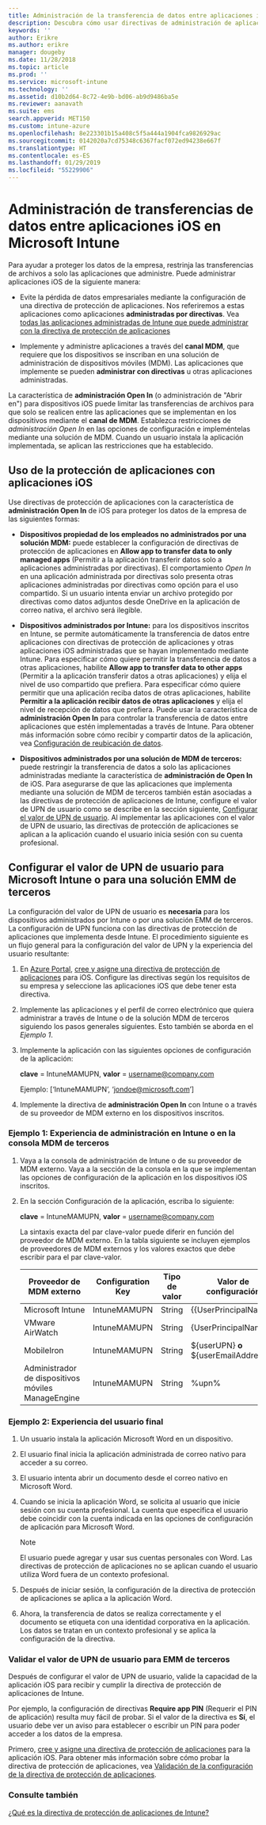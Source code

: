 ```yaml
---
title: Administración de la transferencia de datos entre aplicaciones iOS | Microsoft Intune
description: Descubra cómo usar directivas de administración de aplicaciones móviles en Microsoft Intune para administrar transferencias de datos entre aplicaciones.
keywords: ''
author: Erikre
ms.author: erikre
manager: dougeby
ms.date: 11/28/2018
ms.topic: article
ms.prod: ''
ms.service: microsoft-intune
ms.technology: ''
ms.assetid: d10b2d64-8c72-4e9b-bd06-ab9d9486ba5e
ms.reviewer: aanavath
ms.suite: ems
search.appverid: MET150
ms.custom: intune-azure
ms.openlocfilehash: 8e223301b15a408c5f5a444a1904fca9826929ac
ms.sourcegitcommit: 0142020a7cd75348c6367facf072ed94238e667f
ms.translationtype: HT
ms.contentlocale: es-ES
ms.lasthandoff: 01/29/2019
ms.locfileid: "55229906"
---
```

# <a name="how-to-manage-data-transfer-between-ios-apps-in-microsoft-intune"></a>Administración de transferencias de datos entre aplicaciones iOS en Microsoft Intune

Para ayudar a proteger los datos de la empresa, restrinja las transferencias de archivos a solo las aplicaciones que administre. Puede administrar aplicaciones iOS de la siguiente manera:

-   Evite la pérdida de datos empresariales mediante la configuración de una directiva de protección de aplicaciones. Nos referiremos a estas aplicaciones como aplicaciones **administradas por directivas**. Vea [todas las aplicaciones administradas de Intune que puede administrar con la directiva de protección de aplicaciones](https://www.microsoft.com/cloud-platform/microsoft-intune-apps)

-   Implemente y administre aplicaciones a través del **canal MDM**, que requiere que los dispositivos se inscriban en una solución de administración de dispositivos móviles (MDM). Las aplicaciones que implemente se pueden **administrar con directivas** u otras aplicaciones administradas.

La característica de **administración Open In** (o administración de "Abrir en") para dispositivos iOS puede limitar las transferencias de archivos para que solo se realicen entre las aplicaciones que se implementan en los dispositivos mediante el **canal de MDM**. Establezca restricciones de *administración Open In* en las opciones de configuración e impleméntelas mediante una solución de MDM.  Cuando un usuario instala la aplicación implementada, se aplican las restricciones que ha establecido.

##  <a name="use-app-protection-with-ios-apps"></a>Uso de la protección de aplicaciones con aplicaciones iOS
Use directivas de protección de aplicaciones con la característica de **administración Open In** de iOS para proteger los datos de la empresa de las siguientes formas:

-   **Dispositivos propiedad de los empleados no administrados por una solución MDM:** puede establecer la configuración de directivas de protección de aplicaciones en **Allow app to transfer data to only managed apps** (Permitir a la aplicación transferir datos solo a aplicaciones administradas por directivas). El comportamiento *Open In* en una aplicación administrada por directivas solo presenta otras aplicaciones administradas por directivas como opción para el uso compartido. Si un usuario intenta enviar un archivo protegido por directivas como datos adjuntos desde OneDrive en la aplicación de correo nativa, el archivo será ilegible.

-   **Dispositivos administrados por Intune:** para los dispositivos inscritos en Intune, se permite automáticamente la transferencia de datos entre aplicaciones con directivas de protección de aplicaciones y otras aplicaciones iOS administradas que se hayan implementado mediante Intune. Para especificar cómo quiere permitir la transferencia de datos a otras aplicaciones, habilite **Allow app to transfer data to other apps** (Permitir a la aplicación transferir datos a otras aplicaciones) y elija el nivel de uso compartido que prefiera. Para especificar cómo quiere permitir que una aplicación reciba datos de otras aplicaciones, habilite **Permitir a la aplicación recibir datos de otras aplicaciones** y elija el nivel de recepción de datos que prefiera. Puede usar la característica de **administración Open In** para controlar la transferencia de datos entre aplicaciones que estén implementadas a través de Intune. Para obtener más información sobre cómo recibir y compartir datos de la aplicación, vea [Configuración de reubicación de datos](app-protection-policy-settings-ios.md#data-protection).   

-   **Dispositivos administrados por una solución de MDM de terceros:** puede restringir la transferencia de datos a solo las aplicaciones administradas mediante la característica de **administración de Open In** de iOS.
Para asegurarse de que las aplicaciones que implementa mediante una solución de MDM de terceros también están asociadas a las directivas de protección de aplicaciones de Intune, configure el valor de UPN de usuario como se describe en la sección siguiente, [Configurar el valor de UPN de usuario](#configure-user-upn-setting-for-microsoft-intune-or-third-party-emm). Al implementar las aplicaciones con el valor de UPN de usuario, las directivas de protección de aplicaciones se aplican a la aplicación cuando el usuario inicia sesión con su cuenta profesional.

## <a name="configure-user-upn-setting-for-microsoft-intune-or-third-party-emm"></a>Configurar el valor de UPN de usuario para Microsoft Intune o para una solución EMM de terceros
La configuración del valor de UPN de usuario es **necesaria** para los dispositivos administrados por Intune o por una solución EMM de terceros. La configuración de UPN funciona con las directivas de protección de aplicaciones que implementa desde Intune. El procedimiento siguiente es un flujo general para la configuración del valor de UPN y la experiencia del usuario resultante:

1.  En [Azure Portal](https://portal.azure.com), [cree y asigne una directiva de protección de aplicaciones](app-protection-policies.md) para iOS. Configure las directivas según los requisitos de su empresa y seleccione las aplicaciones iOS que debe tener esta directiva.

2.  Implemente las aplicaciones y el perfil de correo electrónico que quiera administrar a través de Intune o de la solución MDM de terceros siguiendo los pasos generales siguientes. Esto también se aborda en el *Ejemplo 1*.

3.  Implemente la aplicación con las siguientes opciones de configuración de la aplicación:

      **clave** = IntuneMAMUPN, **valor** = <username@company.com>

      Ejemplo: [‘IntuneMAMUPN’, ‘jondoe@microsoft.com’]

4.  Implemente la directiva de **administración Open In**  con Intune o a través de su proveedor de MDM externo en los dispositivos inscritos.


### <a name="example-1-admin-experience-in-intune-or-third-party-mdm-console"></a>Ejemplo 1: Experiencia de administración en Intune o en la consola MDM de terceros

1. Vaya a la consola de administración de Intune o de su proveedor de MDM externo. Vaya a la sección de la consola en la que se implementan las opciones de configuración de la aplicación en los dispositivos iOS inscritos.

2. En la sección Configuración de la aplicación, escriba lo siguiente:

   **clave** = IntuneMAMUPN, **valor** = <username@company.com>

   La sintaxis exacta del par clave-valor puede diferir en función del proveedor de MDM externo. En la tabla siguiente se incluyen ejemplos de proveedores de MDM externos y los valores exactos que debe escribir para el par clave-valor.

   |Proveedor de MDM externo| Configuration Key | Tipo de valor | Valor de configuración|
   | ------- | ---- | ---- | ---- |
   |Microsoft Intune| IntuneMAMUPN | String | {{UserPrincipalName}}|
   |VMware AirWatch| IntuneMAMUPN | String | {UserPrincipalName}|
   |MobileIron | IntuneMAMUPN | String | ${userUPN} **o** ${userEmailAddress} |
   |Administrador de dispositivos móviles ManageEngine | IntuneMAMUPN | String | %upn% |


### <a name="example-2-end-user-experience"></a>Ejemplo 2: Experiencia del usuario final

1.  Un usuario instala la aplicación Microsoft Word en un dispositivo.

2.  El usuario final inicia la aplicación administrada de correo nativo para acceder a su correo.

3.  El usuario intenta abrir un documento desde el correo nativo en Microsoft Word.

4.  Cuando se inicia la aplicación Word, se solicita al usuario que inicie sesión con su cuenta profesional. La cuenta que especifica el usuario debe coincidir con la cuenta indicada en las opciones de configuración de aplicación para Microsoft Word.

    > [!NOTE]
    > El usuario puede agregar y usar sus cuentas personales con Word. Las directivas de protección de aplicaciones no se aplican cuando el usuario utiliza Word fuera de un contexto profesional. 

5.  Después de iniciar sesión, la configuración de la directiva de protección de aplicaciones se aplica a la aplicación Word.

6.  Ahora, la transferencia de datos se realiza correctamente y el documento se etiqueta con una identidad corporativa en la aplicación.  Los datos se tratan en un contexto profesional y se aplica la configuración de la directiva. 

### <a name="validate-user-upn-setting-for-third-party-emm"></a>Validar el valor de UPN de usuario para EMM de terceros

Después de configurar el valor de UPN de usuario, valide la capacidad de la aplicación iOS para recibir y cumplir la directiva de protección de aplicaciones de Intune.

Por ejemplo, la configuración de directivas **Require app PIN** (Requerir el PIN de aplicación) resulta muy fácil de probar. Si el valor de la directiva es **Sí**, el usuario debe ver un aviso para establecer o escribir un PIN para poder acceder a los datos de la empresa.

Primero, [cree y asigne una directiva de protección de aplicaciones](app-protection-policies.md) para la aplicación iOS. Para obtener más información sobre cómo probar la directiva de protección de aplicaciones, vea [Validación de la configuración de la directiva de protección de aplicaciones](app-protection-policies-validate.md).


### <a name="see-also"></a>Consulte también
[¿Qué es la directiva de protección de aplicaciones de Intune?](app-protection-policy.md)